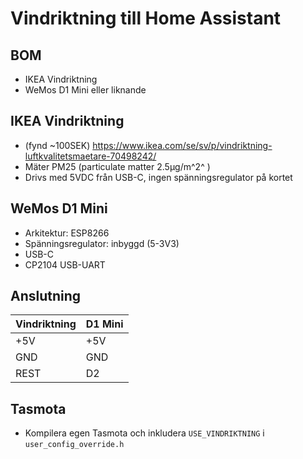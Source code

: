 # Vindriktning till Home Assistant

## BOM

* IKEA Vindriktning
* WeMos D1 Mini eller liknande

## IKEA Vindriktning

* (fynd ~100SEK) https://www.ikea.com/se/sv/p/vindriktning-luftkvalitetsmaetare-70498242/
* Mäter PM25 (particulate matter 2.5µg/m^2^ )
* Drivs med 5VDC från USB-C, ingen spänningsregulator på kortet

## WeMos D1 Mini

* Arkitektur: ESP8266
* Spänningsregulator: inbyggd (5-3V3)
* USB-C
* CP2104 USB-UART

## Anslutning

| Vindriktning | D1 Mini |
|--|--|
| +5V | +5V |
| GND | GND |
| REST | D2 |

## Tasmota

* Kompilera egen Tasmota och inkludera ```USE_VINDRIKTNING``` i ```user_config_override.h``` 
